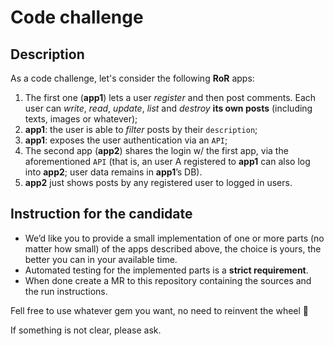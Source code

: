 
# Code challenge

## Description

As a code challenge, let's consider the following **RoR** apps:

1. The first one (**app1**) lets a user *register* and then post comments. Each user can *write*, *read*, *update*, *list* and *destroy* **its own posts** (including texts, images or whatever);
2. **app1**: the user is able to *filter* posts by their `description`;
3. **app1**: exposes the user authentication via an `API`;
4. The second app (**app2**) shares the login w/ the first app, via the aforementioned `API` (that is, an user A registered to **app1** can also log into **app2**; user data remains in **app1**’s DB).
5. **app2** just shows posts by any registered user to logged in users.

## Instruction for the candidate

* We’d like you to provide a small implementation of one or more parts (no matter how small) of the apps described above, the choice is yours, the better you can in your available time. 
* Automated testing for the implemented parts is a **strict requirement**.
* When done create a MR to this repository containing the sources and the run instructions.

Fell free to use whatever gem you want, no need to reinvent the wheel 🙂

If something is not clear, please ask.